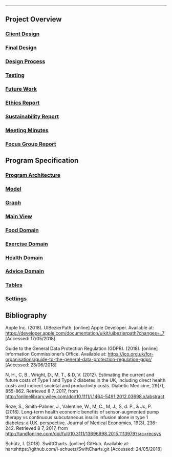 ---
## Project Overview

### [Client Design](https://danwells96.github.io/ARISES/client-design.html)
### [Final Design](https://danwells96.github.io/ARISES/final-design.html)
### [Design Process](https://danwells96.github.io/ARISES/design-process.html)
### [Testing](https://danwells96.github.io/ARISES/testing.html)
### [Future Work](https://danwells96.github.io/ARISES/future-work.html)
### [Ethics Report](https://danwells96.github.io/ARISES/ethics-report.html)
### [Sustainability Report](https://danwells96.github.io/ARISES/sustainability-report.html)
### [Meeting Minutes](https://danwells96.github.io/ARISES/meeting-minutes.html)
### [Focus Group Report](https://danwells96.github.io/ARISES/focus-group-report.html)


## Program Specification
### [Program Architecture](https://danwells96.github.io/ARISES/program-architecture.html)
### [Model](https://danwells96.github.io/ARISES/Model.html)
### [Graph](https://danwells96.github.io/ARISES/Graph.html)
### [Main View](https://danwells96.github.io/ARISES/Main%20View.html)
### [Food Domain](https://danwells96.github.io/ARISES/Food%20Domain.html)
### [Exercise Domain](https://danwells96.github.io/ARISES/Exercise%20Domain.html)
### [Health Domain](https://danwells96.github.io/ARISES/Health%20Domain.html)
### [Advice Domain](https://danwells96.github.io/ARISES/Advice%20Domain.html)
### [Tables](https://danwells96.github.io/ARISES/Tables.html)
### [Settings](https://danwells96.github.io/ARISES/Settings.html)

## Bibliography

Apple Inc. (2018). UIBezierPath. [online] Apple Developer. Available at: https://developer.apple.com/documentation/uikit/uibezierpath?changes=_7 [Accessed: 17/05/2018]

Guide to the General Data Protection Regulation (GDPR). (2018). [online] Information Commissioner’s Office. Available at: https://ico.org.uk/for-organisations/guide-to-the-general-data-protection-regulation-gdpr/ [Accessed: 23/06/2018]

N, H., C, B., Wright, D., M, T., & D, V. (2012). Estimating the current and future costs of Type 1 and Type 2 diabetes in the UK, including direct health costs and indirect societal and productivity costs. Diabetic Medicine, 29(7), 855-862. Retrieved 8 7, 2017, from http://onlinelibrary.wiley.com/doi/10.1111/j.1464-5491.2012.03698.x/abstract

Roze, S., Smith-Palmer, J., Valentine, W., M, C., M, J., S, d. P., & Jc, P. (2016). Long-term health economic benefits of sensor-augmented pump therapy vs continuous subcutaneous insulin infusion alone in type 1 diabetes: a U.K. perspective. Journal of Medical Economics, 19(3), 236-242. Retrieved 8 7, 2017, from http://tandfonline.com/doi/full/10.3111/13696998.2015.1113979?src=recsys

Schütz, I. (2018). SwiftCharts. [online] GitHub. Available at: hartshttps://github.com/i-schuetz/SwiftCharts.git [Accessed: 24/05/2018]
